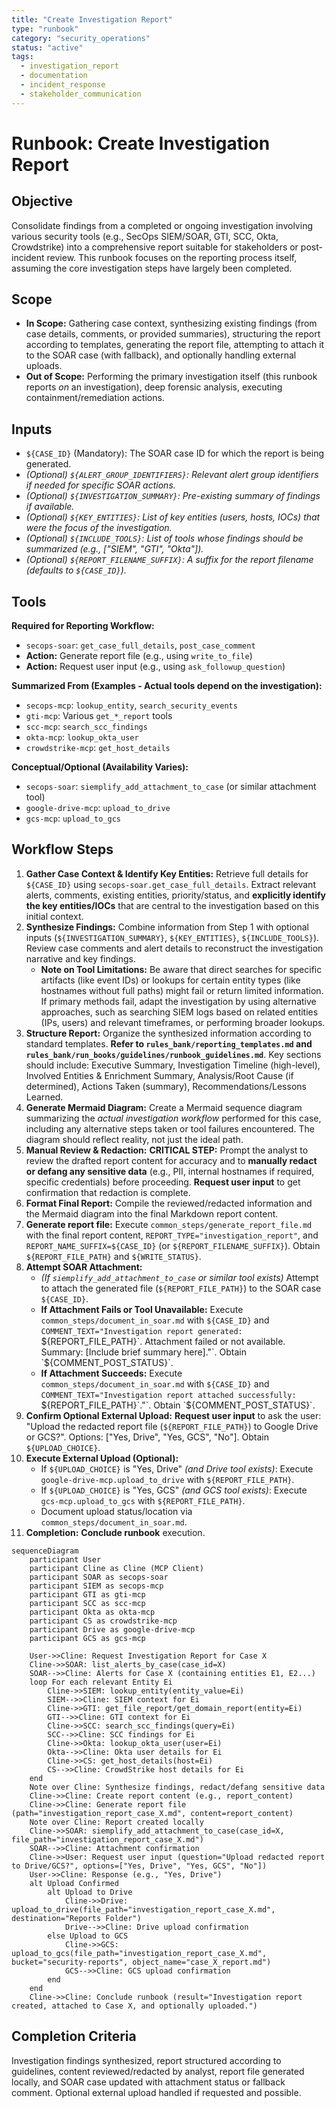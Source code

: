 ```yaml
---
title: "Create Investigation Report"
type: "runbook"
category: "security_operations"
status: "active"
tags:
  - investigation_report
  - documentation
  - incident_response
  - stakeholder_communication
---
```


# Runbook: Create Investigation Report

## Objective

Consolidate findings from a completed or ongoing investigation involving various security tools (e.g., SecOps SIEM/SOAR, GTI, SCC, Okta, Crowdstrike) into a comprehensive report suitable for stakeholders or post-incident review. This runbook focuses on the reporting process itself, assuming the core investigation steps have largely been completed.

## Scope

*   **In Scope:** Gathering case context, synthesizing existing findings (from case details, comments, or provided summaries), structuring the report according to templates, generating the report file, attempting to attach it to the SOAR case (with fallback), and optionally handling external uploads.
*   **Out of Scope:** Performing the primary investigation itself (this runbook reports *on* an investigation), deep forensic analysis, executing containment/remediation actions.

## Inputs

*   `${CASE_ID}` (Mandatory): The SOAR case ID for which the report is being generated.
*   *(Optional) `${ALERT_GROUP_IDENTIFIERS}`: Relevant alert group identifiers if needed for specific SOAR actions.*
*   *(Optional) `${INVESTIGATION_SUMMARY}`: Pre-existing summary of findings if available.*
*   *(Optional) `${KEY_ENTITIES}`: List of key entities (users, hosts, IOCs) that were the focus of the investigation.*
*   *(Optional) `${INCLUDE_TOOLS}`: List of tools whose findings should be summarized (e.g., ["SIEM", "GTI", "Okta"]).*
*   *(Optional) `${REPORT_FILENAME_SUFFIX}`: A suffix for the report filename (defaults to `${CASE_ID}`).*

## Tools

**Required for Reporting Workflow:**
*   `secops-soar`: `get_case_full_details`, `post_case_comment`
*   **Action:** Generate report file (e.g., using `write_to_file`)
*   **Action:** Request user input (e.g., using `ask_followup_question`)

**Summarized From (Examples - Actual tools depend on the investigation):**
*   `secops-mcp`: `lookup_entity`, `search_security_events`
*   `gti-mcp`: Various `get_*_report` tools
*   `scc-mcp`: `search_scc_findings`
*   `okta-mcp`: `lookup_okta_user`
*   `crowdstrike-mcp`: `get_host_details`

**Conceptual/Optional (Availability Varies):**
*   `secops-soar`: `siemplify_add_attachment_to_case` (or similar attachment tool)
*   `google-drive-mcp`: `upload_to_drive`
*   `gcs-mcp`: `upload_to_gcs`

## Workflow Steps

1.  **Gather Case Context & Identify Key Entities:** Retrieve full details for `${CASE_ID}` using `secops-soar.get_case_full_details`. Extract relevant alerts, comments, existing entities, priority/status, and **explicitly identify the key entities/IOCs** that are central to the investigation based on this initial context.
2.  **Synthesize Findings:** Combine information from Step 1 with optional inputs (`${INVESTIGATION_SUMMARY}`, `${KEY_ENTITIES}`, `${INCLUDE_TOOLS}`). Review case comments and alert details to reconstruct the investigation narrative and key findings.
    *   **Note on Tool Limitations:** Be aware that direct searches for specific artifacts (like event IDs) or lookups for certain entity types (like hostnames without full paths) might fail or return limited information. If primary methods fail, adapt the investigation by using alternative approaches, such as searching SIEM logs based on related entities (IPs, users) and relevant timeframes, or performing broader lookups.
3.  **Structure Report:** Organize the synthesized information according to standard templates. **Refer to `rules_bank/reporting_templates.md` and `rules_bank/run_books/guidelines/runbook_guidelines.md`**. Key sections should include: Executive Summary, Investigation Timeline (high-level), Involved Entities & Enrichment Summary, Analysis/Root Cause (if determined), Actions Taken (summary), Recommendations/Lessons Learned.
4.  **Generate Mermaid Diagram:** Create a Mermaid sequence diagram summarizing the *actual investigation workflow* performed for this case, including any alternative steps taken or tool failures encountered. The diagram should reflect reality, not just the ideal path.
5.  **Manual Review & Redaction:** **CRITICAL STEP:** Prompt the analyst to review the drafted report content for accuracy and to **manually redact or defang any sensitive data** (e.g., PII, internal hostnames if required, specific credentials) before proceeding. **Request user input** to get confirmation that redaction is complete.
6.  **Format Final Report:** Compile the reviewed/redacted information and the Mermaid diagram into the final Markdown report content.
7.  **Generate report file:** Execute `common_steps/generate_report_file.md` with the final report content, `REPORT_TYPE="investigation_report"`, and `REPORT_NAME_SUFFIX=${CASE_ID}` (or `${REPORT_FILENAME_SUFFIX}`). Obtain `${REPORT_FILE_PATH}` and `${WRITE_STATUS}`.
8.  **Attempt SOAR Attachment:**
    *   *(If `siemplify_add_attachment_to_case` or similar tool exists)* Attempt to attach the generated file (`${REPORT_FILE_PATH}`) to the SOAR case `${CASE_ID}`.
    *   **If Attachment Fails or Tool Unavailable:** Execute `common_steps/document_in_soar.md` with `${CASE_ID}` and `COMMENT_TEXT="Investigation report generated: `${REPORT_FILE_PATH}`. Attachment failed or not available. Summary: [Include brief summary here]."`. Obtain `${COMMENT_POST_STATUS}`.
    *   **If Attachment Succeeds:** Execute `common_steps/document_in_soar.md` with `${CASE_ID}` and `COMMENT_TEXT="Investigation report attached successfully: `${REPORT_FILE_PATH}`."`. Obtain `${COMMENT_POST_STATUS}`.
9.  **Confirm Optional External Upload:** **Request user input** to ask the user: "Upload the redacted report file (`${REPORT_FILE_PATH}`) to Google Drive or GCS?". Options: ["Yes, Drive", "Yes, GCS", "No"]. Obtain `${UPLOAD_CHOICE}`.
10. **Execute External Upload (Optional):**
    *   If `${UPLOAD_CHOICE}` is "Yes, Drive" *(and Drive tool exists)*: Execute `google-drive-mcp.upload_to_drive` with `${REPORT_FILE_PATH}`.
    *   If `${UPLOAD_CHOICE}` is "Yes, GCS" *(and GCS tool exists)*: Execute `gcs-mcp.upload_to_gcs` with `${REPORT_FILE_PATH}`.
    *   Document upload status/location via `common_steps/document_in_soar.md`.
11. **Completion:** **Conclude runbook** execution.

```mermaid
sequenceDiagram
    participant User
    participant Cline as Cline (MCP Client)
    participant SOAR as secops-soar
    participant SIEM as secops-mcp
    participant GTI as gti-mcp
    participant SCC as scc-mcp
    participant Okta as okta-mcp
    participant CS as crowdstrike-mcp
    participant Drive as google-drive-mcp
    participant GCS as gcs-mcp

    User->>Cline: Request Investigation Report for Case X
    Cline->>SOAR: list_alerts_by_case(case_id=X)
    SOAR-->>Cline: Alerts for Case X (containing entities E1, E2...)
    loop For each relevant Entity Ei
        Cline->>SIEM: lookup_entity(entity_value=Ei)
        SIEM-->>Cline: SIEM context for Ei
        Cline->>GTI: get_file_report/get_domain_report(entity=Ei)
        GTI-->>Cline: GTI context for Ei
        Cline->>SCC: search_scc_findings(query=Ei)
        SCC-->>Cline: SCC findings for Ei
        Cline->>Okta: lookup_okta_user(user=Ei)
        Okta-->>Cline: Okta user details for Ei
        Cline->>CS: get_host_details(host=Ei)
        CS-->>Cline: CrowdStrike host details for Ei
    end
    Note over Cline: Synthesize findings, redact/defang sensitive data
    Cline->>Cline: Create report content (e.g., report_content)
    Cline->>Cline: Generate report file (path="investigation_report_case_X.md", content=report_content)
    Note over Cline: Report created locally
    Cline->>SOAR: siemplify_add_attachment_to_case(case_id=X, file_path="investigation_report_case_X.md")
    SOAR-->>Cline: Attachment confirmation
    Cline->>User: Request user input (question="Upload redacted report to Drive/GCS?", options=["Yes, Drive", "Yes, GCS", "No"])
    User->>Cline: Response (e.g., "Yes, Drive")
    alt Upload Confirmed
        alt Upload to Drive
            Cline->>Drive: upload_to_drive(file_path="investigation_report_case_X.md", destination="Reports Folder")
            Drive-->>Cline: Drive upload confirmation
        else Upload to GCS
            Cline->>GCS: upload_to_gcs(file_path="investigation_report_case_X.md", bucket="security-reports", object_name="case_X_report.md")
            GCS-->>Cline: GCS upload confirmation
        end
    end
    Cline->>Cline: Conclude runbook (result="Investigation report created, attached to Case X, and optionally uploaded.")

```

## Completion Criteria

Investigation findings synthesized, report structured according to guidelines, content reviewed/redacted by analyst, report file generated locally, and SOAR case updated with attachment status or fallback comment. Optional external upload handled if requested and possible.
